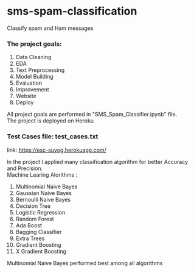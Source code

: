 # sms-spam-classification
Classify spam and Ham messages

### The project goals:
  1. Data Cleaning
  2. EDA
  3. Text Preprocessing
  4. Model Building
  5. Evaluation
  6. Improvement
  7. Website
  8. Deploy


All project goals are performed in "SMS_Spam_Classifier.ipynb" file.  
The project is deployed on Heroku  

### Test Cases file: test_cases.txt  
link: https://esc-suyog.herokuapp.com/



In the project I applied many classification algorithm for better Accuracy and Precision.  
Machine Learing Alorithms : 
1. Multinomial Naive Bayes
2. Gaussian Naive Bayes
3. Bernoulli Naive Bayes
4. Decision Tree
5. Logistic Regression
6. Random Forest
7. Ada Boost
8. Bagging Classifier
9. Extra Trees
10. Gradient Boosting
11. X Gradient Boosting

Multinomial Naive Bayes performed best among all algorithms

